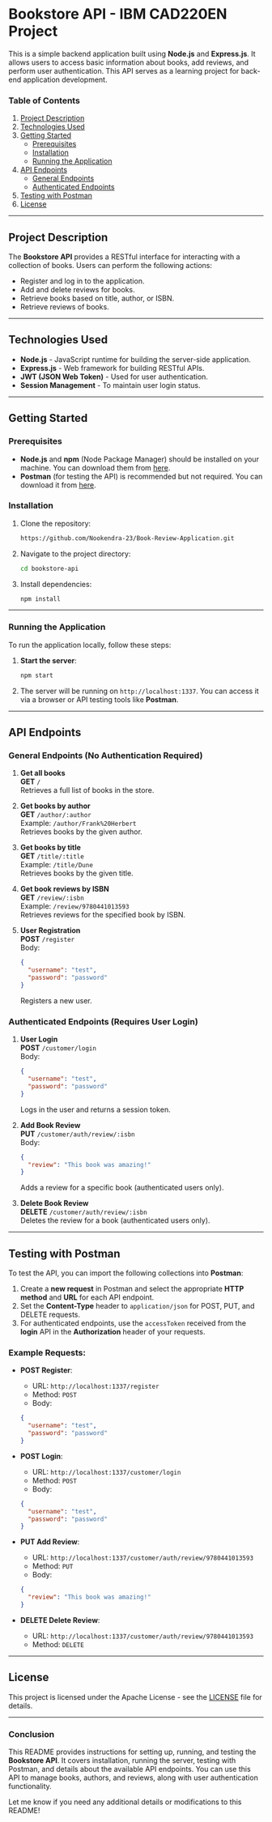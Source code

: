 # Bookstore API - IBM CAD220EN Project

This is a simple backend application built using **Node.js** and **Express.js**. It allows users to access basic information about books, add reviews, and perform user authentication. This API serves as a learning project for back-end application development.

### Table of Contents
1. [Project Description](#project-description)
2. [Technologies Used](#technologies-used)
3. [Getting Started](#getting-started)
   - [Prerequisites](#prerequisites)
   - [Installation](#installation)
   - [Running the Application](#running-the-application)
4. [API Endpoints](#api-endpoints)
   - [General Endpoints](#general-endpoints)
   - [Authenticated Endpoints](#authenticated-endpoints)
5. [Testing with Postman](#testing-with-postman)
6. [License](#license)

---

## Project Description

The **Bookstore API** provides a RESTful interface for interacting with a collection of books. Users can perform the following actions:
- Register and log in to the application.
- Add and delete reviews for books.
- Retrieve books based on title, author, or ISBN.
- Retrieve reviews of books.

---

## Technologies Used
- **Node.js** - JavaScript runtime for building the server-side application.
- **Express.js** - Web framework for building RESTful APIs.
- **JWT (JSON Web Token)** - Used for user authentication.
- **Session Management** - To maintain user login status.

---

## Getting Started

### Prerequisites
- **Node.js** and **npm** (Node Package Manager) should be installed on your machine. You can download them from [here](https://nodejs.org/).
- **Postman** (for testing the API) is recommended but not required. You can download it from [here](https://www.postman.com/downloads/).

### Installation
1. Clone the repository:
   ```bash
   https://github.com/Nookendra-23/Book-Review-Application.git

2. Navigate to the project directory:
   ```bash
   cd bookstore-api
   ```

3. Install dependencies:
   ```bash
   npm install
   ```

---

### Running the Application

To run the application locally, follow these steps:

1. **Start the server**:
   ```bash
   npm start
   ```

2. The server will be running on `http://localhost:1337`. You can access it via a browser or API testing tools like **Postman**.

---

## API Endpoints

### General Endpoints (No Authentication Required)

1. **Get all books**  
   **GET** `/`  
   Retrieves a full list of books in the store.

2. **Get books by author**  
   **GET** `/author/:author`  
   Example: `/author/Frank%20Herbert`  
   Retrieves books by the given author.

3. **Get books by title**  
   **GET** `/title/:title`  
   Example: `/title/Dune`  
   Retrieves books by the given title.

4. **Get book reviews by ISBN**  
   **GET** `/review/:isbn`  
   Example: `/review/9780441013593`  
   Retrieves reviews for the specified book by ISBN.

5. **User Registration**  
   **POST** `/register`  
   Body:
   ```json
   {
     "username": "test",
     "password": "password"
   }
   ```
   Registers a new user.

### Authenticated Endpoints (Requires User Login)

1. **User Login**  
   **POST** `/customer/login`  
   Body:
   ```json
   {
     "username": "test",
     "password": "password"
   }
   ```
   Logs in the user and returns a session token.

2. **Add Book Review**  
   **PUT** `/customer/auth/review/:isbn`  
   Body:
   ```json
   {
     "review": "This book was amazing!"
   }
   ```
   Adds a review for a specific book (authenticated users only).

3. **Delete Book Review**  
   **DELETE** `/customer/auth/review/:isbn`  
   Deletes the review for a book (authenticated users only).

---

## Testing with Postman

To test the API, you can import the following collections into **Postman**:
1. Create a **new request** in Postman and select the appropriate **HTTP method** and **URL** for each API endpoint.
2. Set the **Content-Type** header to `application/json` for POST, PUT, and DELETE requests.
3. For authenticated endpoints, use the `accessToken` received from the **login** API in the **Authorization** header of your requests.

### Example Requests:
- **POST Register**:
   - URL: `http://localhost:1337/register`
   - Method: `POST`
   - Body:
   ```json
   {
     "username": "test",
     "password": "password"
   }
   ```

- **POST Login**:
   - URL: `http://localhost:1337/customer/login`
   - Method: `POST`
   - Body:
   ```json
   {
     "username": "test",
     "password": "password"
   }
   ```

- **PUT Add Review**:
   - URL: `http://localhost:1337/customer/auth/review/9780441013593`
   - Method: `PUT`
   - Body:
   ```json
   {
     "review": "This book was amazing!"
   }
   ```

- **DELETE Delete Review**:
   - URL: `http://localhost:1337/customer/auth/review/9780441013593`
   - Method: `DELETE`

---

## License

This project is licensed under the Apache License - see the [LICENSE](LICENSE) file for details.

---

### Conclusion

This README provides instructions for setting up, running, and testing the **Bookstore API**. It covers installation, running the server, testing with Postman, and details about the available API endpoints. You can use this API to manage books, authors, and reviews, along with user authentication functionality.

Let me know if you need any additional details or modifications to this README!
